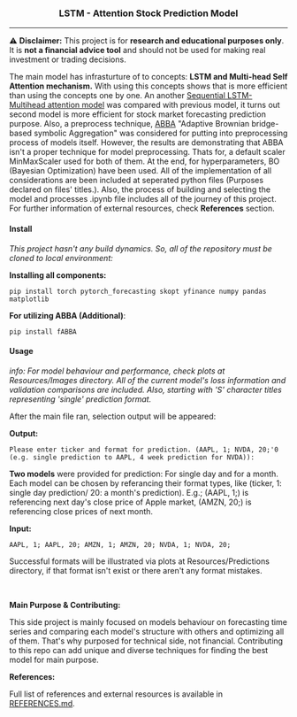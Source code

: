 <h3 align="center">LSTM - Attention Stock Prediction Model</h3>

----- 

⚠️ **Disclaimer:** This project is for **research and educational purposes only**.  
It is **not a financial advice tool** and should not be used for making real investment or trading decisions.

The main model has infrasturture of to concepts: **LSTM and Multi-head Self Attention mechanism.** With using this concepts shows that is more efficient than using the concepts one by one. An another [Sequential LSTM-Multihead attention model](https://github.com/Amritpal-001/Stock-price-predicition/blob/master/2%20-%20Opening_Price_Prediction_keras.ipynb) was compared with previous model, it turns out second model is more efficient for stock market forecasting prediction purpose. Also, a preprocess technique, [ABBA](https://github.com/nla-group/slearn/blob/master) "Adaptive Brownian bridge-based symbolic Aggregation" was considered for putting into preprocessing process of models itself. However, the results are demonstrating that ABBA isn't a proper technique for model preprocessing. Thats for, a default scaler MinMaxScaler used for both of them. At the end, for hyperparameters, BO (Bayesian Optimization) have been used. All of the implementation of all considerations are been included at seperated python files (Purposes declared on files' titles.). Also, the process of building and selecting the model and processes .ipynb file includes all of the journey of this project. For further information of external resources, check **References** section.

<h4>Install</h4>

<i>This project hasn't any build dynamics. So, all of the repository must be cloned to local environment: </i>

**Installing all components:**
```
pip install torch pytorch_forecasting skopt yfinance numpy pandas matplotlib
```

**For utilizing ABBA (Additional)**:
```
pip install fABBA
```

<h4>Usage</h4>

<i>info: For model behaviour and performance, check plots at Resources/Images directory. All of the current model's loss information and validation comparisons are included. Also, starting with 'S' character titles representing 'single' prediction format.</i>

After the main file ran, selection output will be appeared:

**Output:**
```
Please enter ticker and format for prediction. (AAPL, 1; NVDA, 20;'0 (e.g. single prediction to AAPL, 4 week prediction for NVDA)):
```

**Two models** were provided for prediction: For single day and for a month. Each model can be chosen by referancing their format types, like (ticker, 1: single day prediction/ 20: a month's prediction). E.g.; (AAPL, 1;) is referencing next day's close price of Apple market, (AMZN, 20;) is referencing close prices of next month.

**Input:**
```
AAPL, 1; AAPL, 20; AMZN, 1; AMZN, 20; NVDA, 1; NVDA, 20;
```

Successful formats will be illustrated via plots at Resources/Predictions directory, if that format isn't exist or there aren't any format mistakes. 

<br/>

**Main Purpose & Contributing:**

This side project is mainly focused on models behaviour on forecasting time series and comparing each model's structure with others and optimizing all of them. That's why purposed for technical side, not financial. Contributing to this repo can add unique and diverse techniques for finding the best model for main purpose.

**References:**

Full list of references and external resources is available in
[REFERENCES.md](https://github.com/EralpD/LSTMAttnStockPrediction/blob/main/REFERENCES.md).